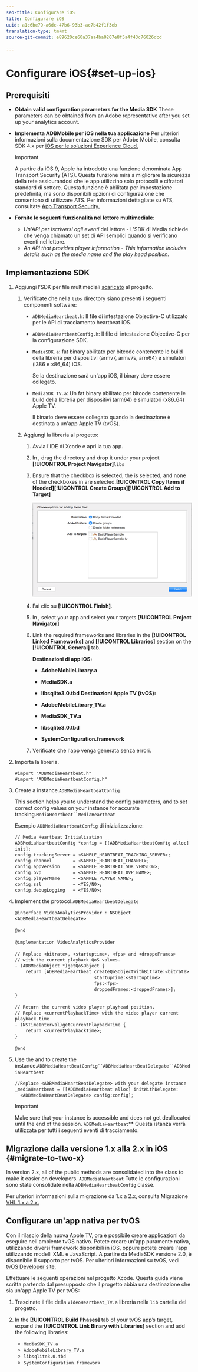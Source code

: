 ```yaml
---
seo-title: Configurare iOS
title: Configurare iOS
uuid: a1c6be79-a6dc-47b6-93b3-ac7b42f1f3eb
translation-type: tm+mt
source-git-commit: e89620ce60a37aa4ba0207e8f5a4f43c76026dcd

---
```



# Configurare iOS{#set-up-ios}

## Prerequisiti

* **Obtain valid configuration parameters for the Media SDK**
These parameters can be obtained from an Adobe representative after you set up your analytics account.
* **Implementa ADBMobile per iOS nella tua applicazione** Per ulteriori informazioni sulla documentazione SDK per Adobe Mobile, consulta SDK 4.x per [iOS per le soluzioni Experience Cloud.](https://marketing.adobe.com/resources/help/en_US/mobile/ios/)

   >[!IMPORTANT]
   >
   >A partire da iOS 9, Apple ha introdotto una funzione denominata App Transport Security (ATS). Questa funzione mira a migliorare la sicurezza della rete assicurandosi che le app utilizzino solo protocolli e cifratori standard di settore. Questa funzione è abilitata per impostazione predefinita, ma sono disponibili opzioni di configurazione che consentono di utilizzare ATS. Per informazioni dettagliate su ATS, consultate [App Transport Security.](https://marketing.adobe.com/resources/help/en_US/mobile/ios/app_transport_security.html)

* **Fornite le seguenti funzionalità nel lettore multimediale:**

   * _Un'API per iscriversi agli eventi_ del lettore - L'SDK di Media richiede che venga chiamato un set di API semplici quando si verificano eventi nel lettore.
   * _An API that provides player information - This information includes details such as the media name and the play head position._

## Implementazione SDK

1. Aggiungi l’SDK per file multimediali [scaricato](/help/sdk-implement/download-sdks.md#section_551A10AD7880426BB29AE52482BB4211) al progetto.

   1. Verificate che nella `libs` directory siano presenti i seguenti componenti software:

      * `ADBMediaHeartbeat.h`: Il file di intestazione Objective-C utilizzato per le API di tracciamento heartbeat iOS.
      * `ADBMediaHeartbeatConfig.h`: Il file di intestazione Objective-C per la configurazione SDK.
      * `MediaSDK.a`: fat binary abilitato per bitcode contenente le build della libreria per dispositivi (armv7, armv7s, arm64) e simulatori (i386 e x86_64) iOS.

         Se la destinazione sarà un'app iOS, il binary deve essere collegato.

      * `MediaSDK_TV.a`: Un fat binary abilitato per bitcode contenente le build della libreria per dispositivi (arm64) e simulatori (x86_64) Apple TV.

         Il binario deve essere collegato quando la destinazione è destinata a un'app Apple TV (tvOS).
   1. Aggiungi la libreria al progetto:

      1. Avvia l'IDE di Xcode e apri la tua app.
      1. In , drag the  directory and drop it under your project.**[!UICONTROL Project Navigator]**`libs`

      1. Ensure that the  checkbox is selected, the  is selected, and none of the checkboxes in  are selected.**[!UICONTROL Copy Items if Needed]****[!UICONTROL Create Groups]****[!UICONTROL Add to Target]**

         ![](assets/choose-options_ios.png)

      1. Fai clic su **[!UICONTROL Finish]**.
      1. In , select your app and select your targets.**[!UICONTROL Project Navigator]**
      1. Link the required frameworks and libraries in the **[!UICONTROL Linked Frameworks]** and **[!UICONTROL Libraries]** section on the **[!UICONTROL General]** tab.

         **Destinazioni di app iOS:**

         * **AdobeMobileLibrary.a**
         * **MediaSDK.a**
         * **libsqlite3.0.tbd**
         **Destinazioni Apple TV (tvOS):**

         * **AdobeMobileLibrary_TV.a**
         * **MediaSDK_TV.a**
         * **libsqlite3.0.tbd**
         * **SystemConfiguration.framework**
      1. Verificate che l'app venga generata senza errori.




1. Importa la libreria.

   ```
   #import "ADBMediaHeartbeat.h" 
   #import "ADBMediaHeartbeatConfig.h" 
   ```

1. Create a  instance.`ADBMediaHeartbeatConfig`

   This section helps you to understand the  config parameters, and to set correct config values on your  instance for accurate tracking.`MediaHeartbeat``MediaHeartbeat`

   Esempio `ADBMediaHeartbeatConfig` di inizializzazione:

   ```
   // Media Heartbeat Initialization 
   ADBMediaHeartbeatConfig *config = [[ADBMediaHeartbeatConfig alloc] init]; 
   config.trackingServer = <SAMPLE_HEARTBEAT_TRACKING_SERVER>; 
   config.channel        = <SAMPLE_HEARTBEAT_CHANNEL>; 
   config.appVersion     = <SAMPLE_HEARTBEAT_SDK_VERSION>; 
   config.ovp            = <SAMPLE_HEARTBEAT_OVP_NAME>; 
   config.playerName     = <SAMPLE_PLAYER_NAME>; 
   config.ssl            = <YES/NO>; 
   config.debugLogging   = <YES/NO>; 
   ```

1. Implement the  protocol.`ADBMediaHeartbeatDelegate`

   ```
   @interface VideoAnalyticsProvider : NSObject <ADBMediaHeartbeatDelegate> 
   
   @end 
   
   @implementation VideoAnalyticsProvider 
   
   // Replace <bitrate>, <startuptime>, <fps> and <droppeFrames>  
   // with the current playback QoS values. 
   - (ADBMediaObject *)getQoSObject { 
       return [ADBMediaHeartbeat createQoSObjectWithBitrate:<bitrate>  
                                 startupTime:<startuptime>   
                                 fps:<fps>  
                                 droppedFrames:<droppedFrames>]; 
   } 
   
   // Return the current video player playhead position. 
   // Replace <currentPlaybackTime> with the video player current playback time 
   - (NSTimeInterval)getCurrentPlaybackTime { 
       return <currentPlaybackTime>; 
   } 
   
   @end
   ```

1. Use the  and  to create the  instance.`ADBMediaHeartBeatConfig``ADBMediaHeartBeatDelegate``ADBMediaHeartbeat`

   ```
   //Replace <ADBMediaHeartBeatDelegate> with your delegate instance 
   _mediaHeartbeat = [[ADBMediaHeartbeat alloc] initWithDelegate: 
     <ADBMediaHeartBeatDelegate> config:config];
   ```

   >[!IMPORTANT]
   >
   >Make sure that your  instance is accessible and does not get deallocated until the end of the session. `ADBMediaHeartbeat`** Questa istanza verrà utilizzata per tutti i seguenti eventi di tracciamento.

## Migrazione dalla versione 1.x alla 2.x in iOS {#migrate-to-two-x}

In version 2.x, all of the public methods are consolidated into the  class to make it easier on developers. `ADBMediaHeartbeat` Tutte le configurazioni sono state consolidate nella `ADBMediaHeartbeatConfig` classe.

Per ulteriori informazioni sulla migrazione da 1.x a 2.x, consulta Migrazione [VHL 1.x a 2.x.](/help/sdk-implement/va-1x-to-2x/mig-1x-2x-overview.md)

## Configurare un'app nativa per tvOS

Con il rilascio della nuova Apple TV, ora è possibile creare applicazioni da eseguire nell'ambiente tvOS nativo. Potete creare un'app puramente nativa, utilizzando diversi framework disponibili in iOS, oppure potete creare l'app utilizzando modelli XML e JavaScript. A partire da MediaSDK versione 2.0, è disponibile il supporto per tvOS. Per ulteriori informazioni su tvOS, vedi [tvOS Developer site.](https://developer.apple.com/tvos/documentation/)

Effettuare le seguenti operazioni nel progetto Xcode. Questa guida viene scritta partendo dal presupposto che il progetto abbia una destinazione che sia un'app Apple TV per tvOS:

1. Trascinate il file della `VideoHeartbeat_TV.a` libreria nella `lib` cartella del progetto.

1. In the **[!UICONTROL Build Phases]** tab of your tvOS app’s target, expand the **[!UICONTROL Link Binary with Libraries]** section and add the following libraries:

   * `MediaSDK_TV.a`
   * `AdobeMobileLibrary_TV.a`
   * `libsqlite3.0.tbd`
   * `SystemConfiguration.framework`

